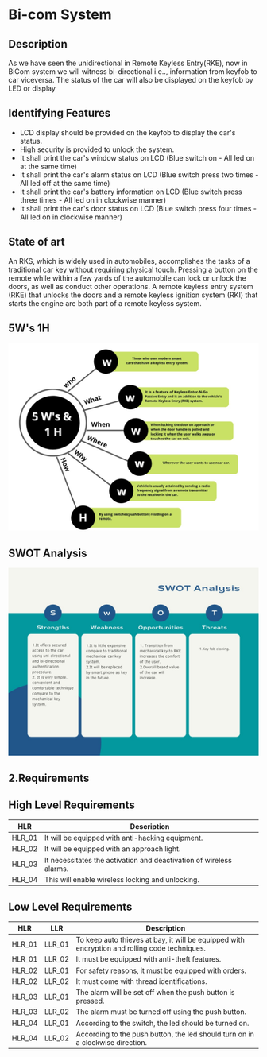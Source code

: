 # Bi-com System
## Description

As we have seen the unidirectional in Remote Keyless Entry(RKE), now in BiCom system we will witness bi-directional i.e.., information from keyfob to car viceversa. The status of the car will also be displayed on the keyfob by LED or display

## Identifying Features

* LCD display should be provided on the keyfob to display the car's status.
* High security is provided to unlock the system.
* It shall print the car's window status on LCD (Blue switch on - All led on at the same time)
* It shall print the car's alarm status on LCD (Blue switch press two times - All led off at the same time)
* It shall print the car's battery information on LCD (Blue switch press three times - All led on in clockwise manner)
* It shall print the car's door status on LCD (Blue switch press four times - All led on in clockwise manner)

## State of art

An RKS, which is widely used in automobiles, accomplishes the tasks of a traditional car key without requiring physical touch. Pressing a button on the remote while within a few yards of the automobile can lock or unlock the doors, as well as conduct other operations. A remote keyless entry system (RKE) that unlocks the doors and a remote keyless ignition system (RKI) that starts the engine are both part of a remote keyless system. 

## 5W's 1H
![](/Project_1/6_ImagesAndVideos/5W1H.jpeg)

## SWOT Analysis
![](/Project_1/6_ImagesAndVideos/swot.jpeg)

## 2.Requirements

## High Level Requirements

| HLR | Description |
|-----|-----------|
|HLR_01| It will be equipped with anti-hacking equipment.|
|HLR_02| It will be equipped with an approach light.|
|HLR_03| It necessitates the activation and deactivation of wireless alarms.|
|HLR_04| This will enable wireless locking and unlocking.|

## Low Level Requirements

| HLR | LLR | Description |
|-----|-----|--------------|
| HLR_01 | LLR_01 | To keep auto thieves at bay, it will be equipped with encryption and rolling code techniques. |
| HLR_01 | LLR_02 | It must be equipped with anti-theft features.|
| HLR_02 | LLR_01 | For safety reasons, it must be equipped with orders. |
| HLR_02 | LLR_02 | It must come with thread identifications.|
| HLR_03 | LLR_01 | The alarm will be set off when the push button is pressed.| 
| HLR_03 | LLR_02 | The alarm must be turned off using the push button. |
| HLR_04 | LLR_01 | According to the switch, the led should be turned on.|
| HLR_04 | LLR_02 | According to the push button, the led should turn on in a clockwise direction.|
